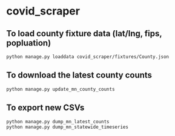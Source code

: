 # covid_scraper

## To load county fixture data (lat/lng, fips, popluation)
```
python manage.py loaddata covid_scraper/fixtures/County.json
```

## To download the latest county counts
```
python manage.py update_mn_county_counts
```

## To export new CSVs
```
python manage.py dump_mn_latest_counts
python manage.py dump_mn_statewide_timeseries
```
